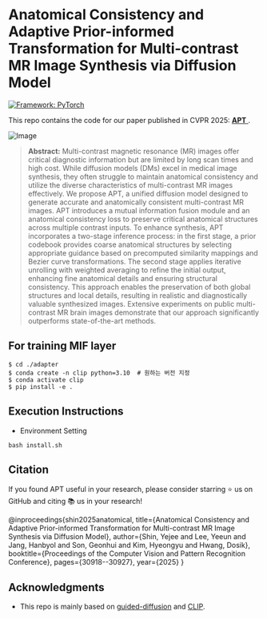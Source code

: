 # Anatomical Consistency and Adaptive Prior-informed Transformation for Multi-contrast MR Image Synthesis via Diffusion Model

[![Framework: PyTorch](https://img.shields.io/badge/Framework-PyTorch-orange.svg)](https://pytorch.org/) 

This repo contains the code for our paper published in CVPR 2025: <a href="https://openaccess.thecvf.com/content/CVPR2025/papers/Shin_Anatomical_Consistency_and_Adaptive_Prior-informed_Transformation_for_Multi-contrast_MR_Image_CVPR_2025_paper.pdf"> **APT**  </a>.


![Image](https://github.com/user-attachments/assets/018e5b7d-8760-4047-b41c-2eb908691775)

> **Abstract:** Multi-contrast magnetic resonance (MR) images offer critical diagnostic information but are limited by long scan times and high cost. While diffusion models (DMs) excel in medical image synthesis, they often struggle to maintain anatomical consistency and utilize the diverse characteristics of multi-contrast MR images effectively. We propose APT, a unified diffusion model designed to generate accurate and anatomically consistent multi-contrast MR images. APT introduces a mutual information fusion module and an anatomical consistency loss to preserve critical anatomical structures across multiple contrast inputs. To enhance synthesis, APT incorporates a two-stage inference process: in the first stage, a prior codebook provides coarse anatomical structures by selecting appropriate guidance based on precomputed similarity mappings and Bezier curve transformations. The second stage applies iterative unrolling with weighted averaging to refine the initial output, enhancing fine anatomical details and ensuring structural consistency. This approach enables the preservation of both global structures and local details, resulting in realistic and diagnostically valuable synthesized images. Extensive experiments on public multi-contrast MR brain images demonstrate that our approach significantly outperforms state-of-the-art methods.

## For training MIF layer


```
$ cd ./adapter
$ conda create -n clip python=3.10  # 원하는 버전 지정
$ conda activate clip
$ pip install -e . 

```

## Execution Instructions
- Environment Setting

```
bash install.sh
```


## Citation
If you found APT useful in your research, please consider starring ⭐ us on GitHub and citing 📚 us in your research!

@inproceedings{shin2025anatomical,
  title={Anatomical Consistency and Adaptive Prior-informed Transformation for Multi-contrast MR Image Synthesis via Diffusion Model},
  author={Shin, Yejee and Lee, Yeeun and Jang, Hanbyol and Son, Geonhui and Kim, Hyeongyu and Hwang, Dosik},
  booktitle={Proceedings of the Computer Vision and Pattern Recognition Conference},
  pages={30918--30927},
  year={2025}
}

## Acknowledgments

* This repo is mainly based on [guided-diffusion](https://github.com/openai/guided-diffusion) and [CLIP](https://github.com/openai/CLIP).
